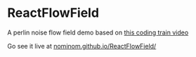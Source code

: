 # ReactFlowField

A perlin noise flow field demo based on [this coding train video](https://www.youtube.com/watch?v=BjoM9oKOAKY)

Go see it live at [nominom.github.io/ReactFlowField/](https://nominom.github.io/ReactFlowField/)
